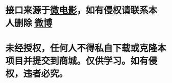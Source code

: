 # 接口来源于[微电影](http://www.vmovier.com/)，如有侵权请联系本人删除 [微博](http://weibo.com/Androllen)
# 未经授权，任何人不得私自下载或克隆本项目并提交到商城。仅供学习。如有侵权，违者必究。
